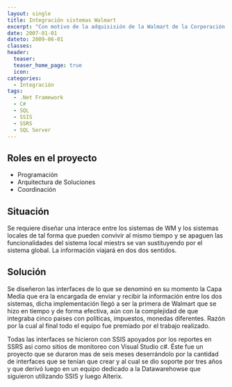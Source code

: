 ```yaml
---
layout: single
title: Integración sistemas Walmart
excerpt: "Con motivo de la adquisisión de la Walmart de la Corporación Supermercados Unidos se dará una sustitución gradual de los sistemas globales por los locales, inialmente en un plazo de tres años."
date: 2007-01-01
dateto: 2009-06-01
classes: 
header: 
  teaser: 
  teaser_home_page: true
  icon: 
categories:
  - Integración
tags:  
  - .Net Framework
  - C#
  - SQL
  - SSIS
  - SSRS
  - SQL Server
---
```


## Roles en el proyecto

- Programación
- Arquitectura de Soluciones
- Coordinación

## Situación

Se requiere diseñar una interace entre los sistemas de WM y los sistemas locales de tal forma que pueden convivir al mismo tiempo y se apaguen las funcionalidades del sistema local miestrs se van sustituyendo por el sistema global. La información viajará en dos dos sentidos. 

## Solución

Se diseñeron las interfaces de lo que se denominó en su momento la Capa Media que era la encargada de enviar y recibir la información entre los dos sistemas, dicha implementación llegó a ser la primera de Walmart que se hizo en tiempo y de forma efectiva, aún con la complejidad de que integraba cinco paises con políticas, impuestos, monedas diferentes. Razón por la cual al final todo el equipo fue premiado por el trabajo realizado.

Todas las interfaces se hicieron con SSIS apoyados por los reportes en SSRS asi como sitios de monitoreo con Visual Studio c#. Éste fue un proyecto que se duraron mas de seis meses deserrándolo por la cantidad de interfaces que se tenían que crear y al cual se dio soporte por tres años y que derivó luego en un equipo dedicado a la Datawarehowse que siguieron utilizando SSIS y luego Alterix.



